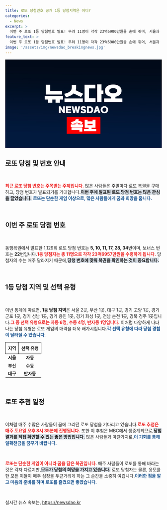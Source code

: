 ```yaml
---
title: 로또 당첨번호 공개 1등 당첨지역은 어디?
categories:
  - News
excerpt: >
  이번 주 로또 1등 당첨번호 발표! 무려 11명이 각각 23억6900만원을 손에 쥐며, 서울과 경기 등지에서 당첨자가 쏟아졌다. 당신의 번호는? 클릭해서 확인하세요!
feature_text: >
  이번 주 로또 1등 당첨번호 발표! 무려 11명이 각각 23억6900만원을 손에 쥐며, 서울과 경기 등지에서 당첨자가 쏟아졌다. 당신의 번호는? 클릭해서 확인하세요!
image: '/assets/img/newsdao_breakingnews.jpg'
---
```


<p><img src="/assets/img/newsdao_breakingnews.jpg" alt="pcversion 속보" /></p>

<h2 data-ke-size="size26">로또 당첨 및 번호 안내</h2>

<p data-ke-size="size16">&nbsp;</p>

<p><b><span style="color: #ee2323;">최근 로또 당첨 번호는 주목받는 주제입니다.</span></b> 많은 사람들은 주말마다 로또 복권을 구매하고, 당첨 번호가 발표되기를 기대합니다.<b><span style="background-color: #21538527;">이번 주에 발표된 로또 당첨 번호는 많은 관심을 끌었습니다.</span></b> <b><span style="color: #1a5490;">로또는 단순한 게임 이상으로, 많은 사람들에게 꿈과 희망을 줍니다.</span></b> </p>

<p data-ke-size="size16">&nbsp;</p>

<h2 data-ke-size="size26">이번 주 로또 당첨 번호</h2>

<p data-ke-size="size16">&nbsp;</p>

<p>동행복권에서 발표한 1,129회 로또 당첨 번호는 <b>5, 10, 11, 17, 28, 34</b>번이며, 보너스 번호는 <b>22</b>번입니다.<b><span style="color: #ee2323;">1등 당첨자는 총 11명으로 각각 23억6957만원을 수령하게 됩니다.</span></b> 당첨자의 수는 매주 달라지기 때문에,<b><span style="background-color: #21538527;">당청 번호에 맞춰 복권을 확인하는 것이 중요합니다.</span></b></p>

<p data-ke-size="size16">&nbsp;</p>

<h2 data-ke-size="size26">1등 당첨 지역 및 선택 유형</h2>

<p data-ke-size="size16">&nbsp;</p>

<p>이번 통계에 따르면, <b>1등 당첨 지역</b>은 서울 2곳, 부산 1곳, 대구 1곳, 경기 고양 1곳, 경기 군포 1곳, 경기 성남 1곳, 경기 용인 1곳, 경기 화성 1곳, 전남 순천 1곳, 경북 경주 1곳입니다.<b><span style="color: #ee2323;">그 중 선택 유형으로는 자동 6명, 수동 4명, 반자동 1명입니다.</span></b> 이처럼 다양하게 나타나는 당첨 유형은 로또 게임의 매력을 더욱 배가시킵니다.<b><span style="color: #1a5490;">각 선택 유형에 따라 당첨 경험이 달라질 수 있습니다.</span></b></p>

<table style="width: 100%; border-collapse: collapse;">
  <tr>
    <th style="border: 1px solid #000; padding: 8px; text-align: center;">지역</th>
    <th style="border: 1px solid #000; padding: 8px; text-align: center;">선택 유형</th>
  </tr>
  <tr>
    <td style="text-align: center; height: 17px;"><b>서울</b></td>
    <td style="text-align: center; height: 17px;"><b>자동</b></td>
  </tr>
  <tr>
    <td style="text-align: center; height: 17px;"><b>부산</b></td>
    <td style="text-align: center; height: 17px;"><b>수동</b></td>
  </tr>
  <tr>
    <td style="text-align: center; height: 17px;"><b>대구</b></td>
    <td style="text-align: center; height: 17px;"><b>반자동</b></td>
  </tr>
</table>

<p data-ke-size="size16">&nbsp;</p>

<h2 data-ke-size="size26">로또 추첨 일정</h2>

<p data-ke-size="size16">&nbsp;</p>

<p>이처럼 매주 수많은 사람들이 꿈에 그리던 로또 당첨을 기다리고 있습니다.<b><span style="color: #ee2323;">로또 추첨은 매주 토요일 오후 8시 35분에 진행됩니다.</span></b> 또한 이 추첨은 MBC에서 생중계되므로,<b><span style="background-color: #21538527;">당첨 결과를 직접 확인할 수 있는 좋은 방법입니다.</span></b> 많은 사람들과 마찬가지로,<b><span style="color: #1a5490;">이 기회를 통해 일확천금을 꿈꾸기 바랍니다.</span></b></p>

<p data-ke-size="size16">&nbsp;</p>

<p><b><span style="color: #ee2323;">로또는 단순한 게임이 아니라 꿈을 담은 복권입니다.</span></b> 매주 사람들이 로또를 통해 바라는 것은 각자 다르지만,<b><span style="background-color: #21538527;">모두가 당첨의 희망을 가지고 있습니다.</span></b> 로또 당첨자는 물론, 응모를 한 모든 이들이 매주 심장을 두근거리게 하는 그 순간을 소중히 여깁니다.<b><span style="color: #1a5490;">이러한 점을 알고 마음의 준비를 하며 로또를 즐겼으면 좋겠습니다.</span></b></p>

<p data-ke-size="size16">&nbsp;</p>
실시간 뉴스 속보는, <a href="https://newsdao.kr" rel="dofollow">https://newsdao.kr</a>


